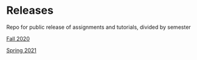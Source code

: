 # Releases
Repo for public release of assignments and tutorials, divided by semester

[Fall 2020](fall20/README.md)

[Spring 2021](spr21/README.md)
